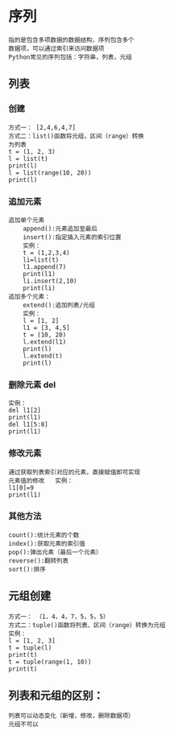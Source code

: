 # 序列
	指的是包含多项数据的数据结构，序列包含多个
	数据项，可以通过索引来访问数据项
	Python常见的序列包括：字符串，列表，元组
## 列表
### 创建
	方式一： [2,4,6,4,7]
	方式二：list()函数将元组，区间（range）转换
	为列表
	t = (1, 2, 3)
	l = list(t)
	print(l)
	l = list(range(10, 20))
	print(l)
### 追加元素
	追加单个元素
		append():元素追加至最后
		insert():指定插入元素的索引位置
		实例：
		t = (1,2,3,4)
		li=list(t)
		l1.append(7)
		print(l1)
		li.insert(2,10)
		print(li)
	追加多个元素：
		extend():追加列表/元组
		实例：
		l = [1, 2]
		l1 = [3, 4,5]
		t = (10, 20)
		l.extend(l1)
		print(l)
		l.extend(t)
		print(l)
### 删除元素 del
	实例：
	del l1[2]
	print(l1)
	del l1[5:8]
	print(l1)
### 修改元素
	通过获取列表索引对应的元素，直接赋值即可实现
	元素值的修改   实例：
	l1[0]=9
	print(l1)
### 其他方法
	count():统计元素的个数
	index():获取元素的索引值
	pop():弹出元素（最后一个元素）
	reverse():翻转列表
	sort():排序
## 元组创建
	方式一： （1，4，4，7，5，5，5）
	方式二：tuple()函数将列表、区间（range）转换为元组
	实例：
	l = [1, 2, 3]
	t = tuple(l)
	print(t)
	t = tuple(range(1, 10)) 
	print(t)
## 列表和元组的区别：
	列表可以动态变化（新增，修改，删除数据项）
	元组不可以